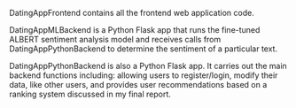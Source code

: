 DatingAppFrontend contains all the frontend web application code.

DatingAppMLBackend is a Python Flask app that runs the fine-tuned ALBERT sentiment analysis model and receives calls from DatingAppPythonBackend to determine the sentiment of a particular text.

DatingAppPythonBackend is also a Python Flask app. It carries out the main backend functions including: allowing users to register/login, modify their data, like other users, and provides user recommendations based on a ranking system discussed in my final report.
